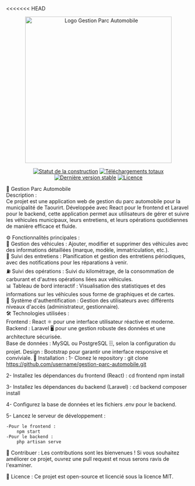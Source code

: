 <<<<<<< HEAD
<p align="center"><a href="https://github.com/username/gestion-parc-automobile" target="_blank"><img src="//front-end/src/assets/Icon.png" width="400" alt="Logo Gestion Parc Automobile"></a></p> <p align="center"> <a href="https://github.com/username/gestion-parc-automobile/actions"><img src="https://github.com/username/gestion-parc-automobile/workflows/tests/badge.svg" alt="Statut de la construction"></a> <a href="https://packagist.org/packages/username/gestion-parc-automobile"><img src="https://img.shields.io/packagist/dt/username/gestion-parc-automobile" alt="Téléchargements totaux"></a> <a href="https://packagist.org/packages/username/gestion-parc-automobile"><img src="https://img.shields.io/packagist/v/username/gestion-parc-automobile" alt="Dernière version stable"></a> <a href="https://packagist.org/packages/username/gestion-parc-automobile"><img src="https://img.shields.io/packagist/l/username/gestion-parc-automobile" alt="Licence"></a> </p>
🚗 Gestion Parc Automobile </br>
Description : </br>
Ce projet est une application web de gestion du parc automobile pour la municipalité de Taourirt. Développée avec React pour le frontend et Laravel pour le backend, cette application permet aux utilisateurs de gérer et suivre les véhicules municipaux, leurs entretiens, et leurs opérations quotidiennes de manière efficace et fluide.

⚙️ Fonctionnalités principales : </br>
🚙 Gestion des véhicules : Ajouter, modifier et supprimer des véhicules avec des informations détaillées (marque, modèle, immatriculation, etc.). </br>
🔧 Suivi des entretiens : Planification et gestion des entretiens périodiques, avec des notifications pour les réparations à venir. </br> 
⛽ Suivi des opérations : Suivi du kilométrage, de la consommation de carburant et d'autres opérations liées aux véhicules. </br>
📊 Tableau de bord interactif : Visualisation des statistiques et des informations sur les véhicules sous forme de graphiques et de cartes. </br>
🔐 Système d'authentification : Gestion des utilisateurs avec différents niveaux d'accès (administrateur, gestionnaire). </br>
🛠️ Technologies utilisées : </br>
Frontend : React ⚛️ pour une interface utilisateur réactive et moderne.</br>
Backend : Laravel 🖥️ pour une gestion robuste des données et une architecture sécurisée.</br>
Base de données : MySQL ou PostgreSQL 🗄️, selon la configuration du projet.
Design : Bootstrap pour garantir une interface responsive et conviviale.
🚀 Installation :
1- Clonez le repository :
git clone https://github.com/username/gestion-parc-automobile.git

2- Installez les dépendances du frontend (React) :
cd frontend
npm install

3- Installez les dépendances du backend (Laravel) :
cd backend
composer install

4- Configurez la base de données et les fichiers .env pour le backend.

5- Lancez le serveur de développement :

    -Pour le frontend :
        npm start
    -Pour le backend :
        php artisan serve

🤝 Contribuer :
Les contributions sont les bienvenues ! Si vous souhaitez améliorer ce projet, ouvrez une pull request et nous serons ravis de l'examiner.

📄 Licence :
Ce projet est open-source et licencié sous la licence MIT.
